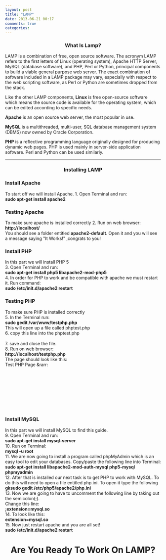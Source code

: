 ```yaml
---
layout: post
title: "LAMP"
date: 2013-06-21 00:17
comments: true
categories: 
---
```


<h3 align="center"> What Is Lamp?</h3>
LAMP is a combination of free, open source software. The acronym LAMP refers to the first letters of Linux (operating system), Apache HTTP Server, MySQL (database software), and PHP, Perl or Python, principal components to build a viable general purpose web server.
The exact combination of software included in a LAMP package may vary, especially with respect to the web scripting software, as Perl or Python are sometimes dropped from the stack.

Like the other LAMP components, <b>Linux</b> is free open-source software which means the source code is available for the operating system, which can be edited according to specific needs.

<b>Apache</b> is an open source web server, the most popular in use.

<b>MySQL</b> is a multithreaded, multi-user, SQL database management system (DBMS) now owned by Oracle Corporation.

<b>PHP</b> is a reflective programming language originally designed for producing dynamic web pages. PHP is used mainly in server-side application software. Perl and Python can be used similarly.

---
<h3 align="center">Installing LAMP</h3>
<h3>Install Apache</h3>
To start off we will install Apache.
1. Open Terminal and run:
    <br><strong> sudo apt-get install apache2</strong>
<p><h3>Testing Apache</h3></p>
To make sure apache is installed correctly
2. Run on web browser:
    <br><strong> http://localhost/</strong>
<br> You should see a folder entitled <b> apache2-default</b>. Open it and you will see a message saying "It Works!" ,congrats to you!
<h3>Install PHP</h3>
 In this part we will install PHP 5
<br>3. Open Terminal and run:
    <br><strong> sudo apt-get install php5 libapache2-mod-php5</strong>
<br>4. In order for PHP to work and be compatible with apache we must restart it. Run command:
    <br><strong> sudo /etc/init.d/apache2 restart</strong>
<p>
<p><h3>Testing PHP</h3></p>
To make sure PHP is installed correctly
<br>5. In the Terminal run:
    <br><strong> sudo gedit /var/www/testphp.php</strong>
<br>This will open up a file called  phptest.php
<br>
6. copy this line into the phptest.php
    <br><strong> <?php phpinfo(); ?></strong>
<br>7. save and close the file.
<br>8. Run on web browser:
    <br><strong> http://localhost/testphp.php</strong>
<br>The page should look like this:
 <footer> <a rel="Test PHP Page">Test PHP Page &rarr:</a>
<br>
<br>
<br>
<br>
<br>
<br>
<br>
<br>
<br>
</footer>

<h3>Install MySQL</h3>
 In this part we will install MySQL to find this guide.
<br>9. Open Terminal and run:
    <br><strong> sudo apt-get install mysql-server</strong>
<br>
10. Run on Terminal:
    <br><strong> mysql -u root</strong>
<br>
11. We are now going to install a program called phpMyAdmin which is an easy tool to edit your databases. Copy/paste the following line into Terminal:
    <br><strong> sudo apt-get install libapache2-mod-auth-mysql php5-mysql phpmyadmin</strong>
<br>
12. After that is installed our next task is to get PHP to work with MySQL. To do this will need to open a file entitled php.ini. To open it type the following
    <br><strong> gksudo gedit /etc/php5/apache2/php.ini </strong>
<br>
13. Now we are going to have to uncomment the following line by taking out the semicolon(;).
  <br>  Change this line:
    <br><strong> ;extension=mysql.so</strong>
<br>
14. To look like this:<br>
    <strong> extension=mysql.so</strong>
<br>
15. Now just restart apache and you are all set! <br>
    <strong> sudo /etc/init.d/apache2 restart</strong>
<br>
<h1 align="center"> Are You Ready To Work On LAMP?</h1>
<br>
